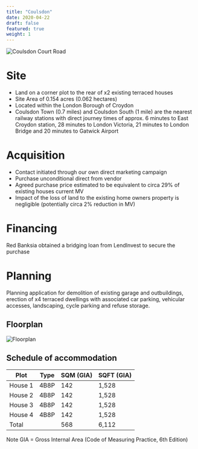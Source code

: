 ```yaml
---
title: "Coulsdon"
date: 2020-04-22
draft: false
featured: true
weight: 1
---
```


![Coulsdon Court Road](/images/coulsdon-houses-front.png)

# Site

- Land on a corner plot to the rear of x2 existing terraced houses
- Site Area of 0.154 acres (0.062 hectares)
- Located within the London Borough of Croydon
- Coulsdon Town (0.7 miles) and Coulsdon South (1 mile) are the nearest railway stations with direct journey times of approx. 6 minutes to East Croydon station, 28 minutes to London Victoria, 21 minutes to London Bridge and 20 minutes to Gatwick Airport

# Acquisition

- Contact initiated through our own direct marketing campaign
- Purchase unconditional direct from vendor
- Agreed purchase price estimated to be equivalent to circa 29% of existing houses current MV
- Impact of the loss of land to the existing home owners property is negligible (potentially circa 2% reduction in MV)

# Financing

Red Banksia obtained a bridging loan from LendInvest to secure the purchase

# Planning

Planning application for demolition of existing garage and outbuildings, erection of x4 terraced dwellings with associated car parking, vehicular accesses, landscaping, cycle parking and refuse storage.

## Floorplan

![Floorplan](/images/coulsdon-floorplan.png)

## Schedule of accommodation

Plot | Type | SQM (GIA) | SQFT (GIA)
--- | --- | --- | ---
House 1 | 4B8P | 142 | 1,528
House 2 | 4B8P | 142 | 1,528
House 3 | 4B8P | 142 | 1,528
House 4 | 4B8P | 142 | 1,528
Total |  | 568 | 6,112

Note GIA = Gross Internal Area (Code of Measuring Practice, 6th Edition)
